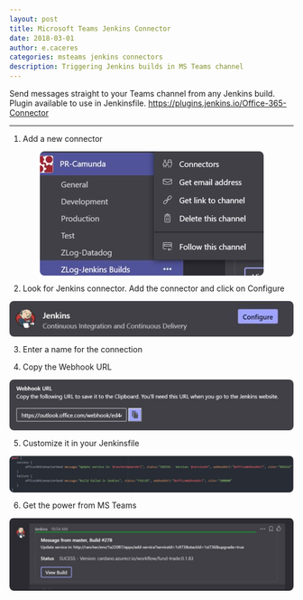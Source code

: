 ```yaml
---
layout: post
title: Microsoft Teams Jenkins Connector
date: 2018-03-01
author: e.caceres
categories: msteams jenkins connectors
description: Triggering Jenkins builds in MS Teams channel
---
```


Send messages straight to your Teams channel from any Jenkins build. Plugin available to use in Jenkinsfile.
https://plugins.jenkins.io/Office-365-Connector

* * *

1. Add a new connector
<img src="assets/images/post-images/msteams-jenkins-connector1.JPG"  style="display: block; border-radius:8px; margin: 0 auto" />

2. Look for Jenkins connector. Add the connector and click on Configure
<img src="assets/images/post-images/msteams-jenkins-connector2.JPG"  style="display: block; border-radius:8px; margin: 0 auto" />

3. Enter a name for the connection

4. Copy the Webhook URL
<img src="assets/images/post-images/msteams-jenkins-connector3.JPG"  style="display: block; border-radius:8px; margin: 0 auto" />

5. Customize it in your Jenkinsfile
<img src="assets/images/post-images/msteams-jenkins-connector4.JPG"  style="display: block; border-radius:8px; margin: 0 auto" />

6. Get the power from MS Teams
<img src="assets/images/post-images/msteams-jenkins-connector5.JPG"  style="display: block; border-radius:8px; margin: 0 auto" />
